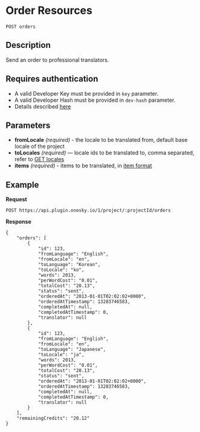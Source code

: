 # Order Resources

    POST orders

## Description
Send an order to professional translators.


## Requires authentication
- A valid Developer Key must be provided in `key` parameter.
- A valid Developer Hash must be provided in `dev-hash` parameter.
- Details described [here](/README.md#authentication)


## Parameters
- **fromLocale** _(required)_ - the locale to be translated from, default base locale of the project
- **toLocales** _(required)_ — locale ids to be translated to, comma separated, refer to [GET locales](/endpoints/locale/GET_locales.md)
- **items** _(required)_ - items to be translated, in [item format](/formats/item.md)


## Example
**Request**

    POST https://api.plugin.onesky.io/1/project/:projectId/orders

**Response**
```
{
    "orders": [
        {
            "id": 123,
            "fromLanguage": "English",
            "fromLocale": "en",
            "toLanguage": "Korean",
            "toLocale": "ko",
            "words": 2013,
            "perWordCost": "0.01",
            "totalCost": "20.13",
            "status": "sent",
            "orderedAt": "2013-01-01T02:02:02+0000",
            "orderedAtTimestamp": 13283746583,
            "completedAt": null,
            "completedAtTimestamp": 0,
            "translator": null
        },
        {
            "id": 123,
            "fromLanguage": "English",
            "fromLocale": "en",
            "toLanguage": "Japanese",
            "toLocale": "ja",
            "words": 2013,
            "perWordCost": "0.01",
            "totalCost": "20.13",
            "status": "sent",
            "orderedAt": "2013-01-01T02:02:02+0000",
            "orderedAtTimestamp": 13283746583,
            "completedAt": null,
            "completedAtTimestamp": 0,
            "translator": null
        }
    ],
    "remainingCredits": "20.12"
}
```

